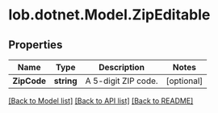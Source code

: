 # lob.dotnet.Model.ZipEditable

## Properties

Name | Type | Description | Notes
------------ | ------------- | ------------- | -------------
**ZipCode** | **string** | A 5-digit ZIP code. | [optional] 

[[Back to Model list]](../README.md#documentation-for-models) [[Back to API list]](../README.md#documentation-for-api-endpoints) [[Back to README]](../README.md)

